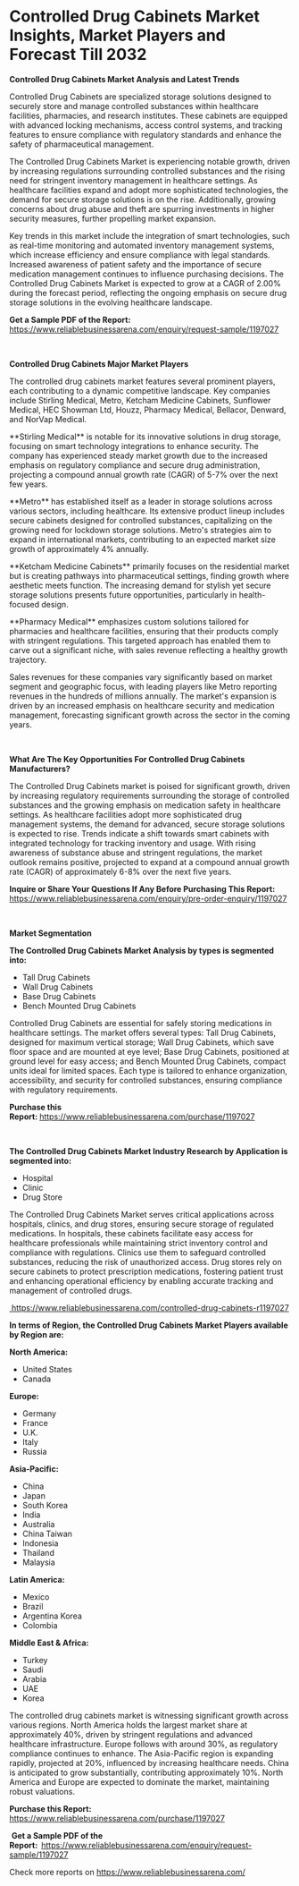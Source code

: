 <p><h1>Controlled Drug Cabinets Market Insights, Market Players and Forecast Till 2032</h1></p><p><strong>Controlled Drug Cabinets Market Analysis and Latest Trends</strong></p>
<p><p>Controlled Drug Cabinets are specialized storage solutions designed to securely store and manage controlled substances within healthcare facilities, pharmacies, and research institutes. These cabinets are equipped with advanced locking mechanisms, access control systems, and tracking features to ensure compliance with regulatory standards and enhance the safety of pharmaceutical management.</p><p>The Controlled Drug Cabinets Market is experiencing notable growth, driven by increasing regulations surrounding controlled substances and the rising need for stringent inventory management in healthcare settings. As healthcare facilities expand and adopt more sophisticated technologies, the demand for secure storage solutions is on the rise. Additionally, growing concerns about drug abuse and theft are spurring investments in higher security measures, further propelling market expansion.</p><p>Key trends in this market include the integration of smart technologies, such as real-time monitoring and automated inventory management systems, which increase efficiency and ensure compliance with legal standards. Increased awareness of patient safety and the importance of secure medication management continues to influence purchasing decisions. The Controlled Drug Cabinets Market is expected to grow at a CAGR of 2.00% during the forecast period, reflecting the ongoing emphasis on secure drug storage solutions in the evolving healthcare landscape.</p></p>
<p><strong>Get a Sample PDF of the Report:&nbsp;</strong> <a href="https://www.reliablebusinessarena.com/enquiry/request-sample/1197027?utm_campaign=2262&utm_medium=2&utm_source=Github&utm_content=ia&utm_term=05022025&utm_id=controlled-drug-cabinets">https://www.reliablebusinessarena.com/enquiry/request-sample/1197027</a></p>
<p>&nbsp;</p>
<p><strong>Controlled Drug Cabinets Major Market Players</strong></p>
<p><p>The controlled drug cabinets market features several prominent players, each contributing to a dynamic competitive landscape. Key companies include Stirling Medical, Metro, Ketcham Medicine Cabinets, Sunflower Medical, HEC Showman Ltd, Houzz, Pharmacy Medical, Bellacor, Denward, and NorVap Medical. </p><p>**Stirling Medical** is notable for its innovative solutions in drug storage, focusing on smart technology integrations to enhance security. The company has experienced steady market growth due to the increased emphasis on regulatory compliance and secure drug administration, projecting a compound annual growth rate (CAGR) of 5-7% over the next few years.</p><p>**Metro** has established itself as a leader in storage solutions across various sectors, including healthcare. Its extensive product lineup includes secure cabinets designed for controlled substances, capitalizing on the growing need for lockdown storage solutions. Metro's strategies aim to expand in international markets, contributing to an expected market size growth of approximately 4% annually.</p><p>**Ketcham Medicine Cabinets** primarily focuses on the residential market but is creating pathways into pharmaceutical settings, finding growth where aesthetic meets function. The increasing demand for stylish yet secure storage solutions presents future opportunities, particularly in health-focused design.</p><p>**Pharmacy Medical** emphasizes custom solutions tailored for pharmacies and healthcare facilities, ensuring that their products comply with stringent regulations. This targeted approach has enabled them to carve out a significant niche, with sales revenue reflecting a healthy growth trajectory.</p><p>Sales revenues for these companies vary significantly based on market segment and geographic focus, with leading players like Metro reporting revenues in the hundreds of millions annually. The market's expansion is driven by an increased emphasis on healthcare security and medication management, forecasting significant growth across the sector in the coming years.</p></p>
<p>&nbsp;</p>
<p><strong>What Are The Key Opportunities For Controlled Drug Cabinets Manufacturers?</strong></p>
<p><p>The Controlled Drug Cabinets market is poised for significant growth, driven by increasing regulatory requirements surrounding the storage of controlled substances and the growing emphasis on medication safety in healthcare settings. As healthcare facilities adopt more sophisticated drug management systems, the demand for advanced, secure storage solutions is expected to rise. Trends indicate a shift towards smart cabinets with integrated technology for tracking inventory and usage. With rising awareness of substance abuse and stringent regulations, the market outlook remains positive, projected to expand at a compound annual growth rate (CAGR) of approximately 6-8% over the next five years.</p></p>
<p><strong>Inquire or Share Your Questions If Any Before Purchasing This Report:</strong> <a href="https://www.reliablebusinessarena.com/enquiry/pre-order-enquiry/1197027?utm_campaign=2262&utm_medium=2&utm_source=Github&utm_content=ia&utm_term=05022025&utm_id=controlled-drug-cabinets">https://www.reliablebusinessarena.com/enquiry/pre-order-enquiry/1197027</a></p>
<p>&nbsp;</p>
<p><strong>Market Segmentation</strong></p>
<p><strong>The Controlled Drug Cabinets Market Analysis by types is segmented into:</strong></p>
<p><ul><li>Tall Drug Cabinets</li><li>Wall Drug Cabinets</li><li>Base Drug Cabinets</li><li>Bench Mounted Drug Cabinets</li></ul></p>
<p><p>Controlled Drug Cabinets are essential for safely storing medications in healthcare settings. The market offers several types: Tall Drug Cabinets, designed for maximum vertical storage; Wall Drug Cabinets, which save floor space and are mounted at eye level; Base Drug Cabinets, positioned at ground level for easy access; and Bench Mounted Drug Cabinets, compact units ideal for limited spaces. Each type is tailored to enhance organization, accessibility, and security for controlled substances, ensuring compliance with regulatory requirements.</p></p>
<p><strong>Purchase this Report:&nbsp;</strong><a href="https://www.reliablebusinessarena.com/purchase/1197027?utm_campaign=2262&utm_medium=2&utm_source=Github&utm_content=ia&utm_term=05022025&utm_id=controlled-drug-cabinets">https://www.reliablebusinessarena.com/purchase/1197027</a></p>
<p>&nbsp;</p>
<p><strong>The Controlled Drug Cabinets Market Industry Research by Application is segmented into:</strong></p>
<p><ul><li>Hospital</li><li>Clinic</li><li>Drug Store</li></ul></p>
<p><p>The Controlled Drug Cabinets Market serves critical applications across hospitals, clinics, and drug stores, ensuring secure storage of regulated medications. In hospitals, these cabinets facilitate easy access for healthcare professionals while maintaining strict inventory control and compliance with regulations. Clinics use them to safeguard controlled substances, reducing the risk of unauthorized access. Drug stores rely on secure cabinets to protect prescription medications, fostering patient trust and enhancing operational efficiency by enabling accurate tracking and management of controlled drugs.</p></p>
<p><a href="https://www.reliablebusinessarena.com/controlled-drug-cabinets-r1197027?utm_campaign=2262&utm_medium=2&utm_source=Github&utm_content=ia&utm_term=05022025&utm_id=controlled-drug-cabinets">&nbsp;https://www.reliablebusinessarena.com/controlled-drug-cabinets-r1197027</a></p>
<p><strong>In terms of Region, the Controlled Drug Cabinets Market Players available by Region are:</strong></p>
<p>
    <p> <strong> North America: </strong>
        <ul>
            <li>United States</li>
            <li>Canada</li>
        </ul>
        </p> 
    <p> <strong> Europe: </strong>
        <ul>
            <li>Germany</li>
            <li>France</li>
            <li>U.K.</li>
            <li>Italy</li>
            <li>Russia</li>
        </ul>
        </p> 
    <p> <strong> Asia-Pacific: </strong>
        <ul>
            <li>China</li>
            <li>Japan</li>
            <li>South Korea</li>
            <li>India</li>
            <li>Australia</li>
            <li>China Taiwan</li>
            <li>Indonesia</li>
            <li>Thailand</li>
            <li>Malaysia</li>
        </ul>
        </p> 
    <p> <strong> Latin America: </strong>
        <ul>
            <li>Mexico</li>
            <li>Brazil</li>
            <li>Argentina Korea</li>
            <li>Colombia</li>
        </ul>
        </p> 
    <p> <strong> Middle East & Africa: </strong>
        <ul>
            <li>Turkey</li>
            <li>Saudi</li>
            <li>Arabia</li>
            <li>UAE</li>
            <li>Korea</li>
        </ul>
    </p>
    </p>
<p><p>The controlled drug cabinets market is witnessing significant growth across various regions. North America holds the largest market share at approximately 40%, driven by stringent regulations and advanced healthcare infrastructure. Europe follows with around 30%, as regulatory compliance continues to enhance. The Asia-Pacific region is expanding rapidly, projected at 20%, influenced by increasing healthcare needs. China is anticipated to grow substantially, contributing approximately 10%. North America and Europe are expected to dominate the market, maintaining robust valuations.</p></p>
<p><strong>Purchase this Report: </strong><a href="https://www.reliablebusinessarena.com/purchase/1197027?utm_campaign=2262&utm_medium=2&utm_source=Github&utm_content=ia&utm_term=05022025&utm_id=controlled-drug-cabinets">https://www.reliablebusinessarena.com/purchase/1197027</a></p>
<p>&nbsp;<strong>Get a Sample PDF of the Report:&nbsp;&nbsp;</strong><a href="https://www.reliablebusinessarena.com/enquiry/request-sample/1197027?utm_campaign=2262&utm_medium=2&utm_source=Github&utm_content=ia&utm_term=05022025&utm_id=controlled-drug-cabinets">https://www.reliablebusinessarena.com/enquiry/request-sample/1197027</a></p>
<p><strong></strong></p>
<p>Check more reports on <a href="https://www.reliablebusinessarena.com/?utm_campaign=2262&utm_medium=2&utm_source=Github&utm_content=ia&utm_term=05022025&utm_id=controlled-drug-cabinets">https://www.reliablebusinessarena.com/</a></p>